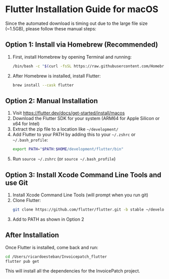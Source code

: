 # Flutter Installation Guide for macOS

Since the automated download is timing out due to the large file size (~1.5GB), please follow these manual steps:

## Option 1: Install via Homebrew (Recommended)

1. First, install Homebrew by opening Terminal and running:
   ```bash
   /bin/bash -c "$(curl -fsSL https://raw.githubusercontent.com/Homebrew/install/HEAD/install.sh)"
   ```
   
2. After Homebrew is installed, install Flutter:
   ```bash
   brew install --cask flutter
   ```

## Option 2: Manual Installation

1. Visit https://flutter.dev/docs/get-started/install/macos
2. Download the Flutter SDK for your system (ARM64 for Apple Silicon or x64 for Intel)
3. Extract the zip file to a location like `~/development/`
4. Add Flutter to your PATH by adding this to your `~/.zshrc` or `~/.bash_profile`:
   ```bash
   export PATH="$PATH:$HOME/development/flutter/bin"
   ```
5. Run `source ~/.zshrc` (or `source ~/.bash_profile`)

## Option 3: Install Xcode Command Line Tools and use Git

1. Install Xcode Command Line Tools (will prompt when you run git)
2. Clone Flutter:
   ```bash
   git clone https://github.com/flutter/flutter.git -b stable ~/development/flutter
   ```
3. Add to PATH as shown in Option 2

## After Installation

Once Flutter is installed, come back and run:
```bash
cd /Users/ricardoesteban/Invoicepatch_flutter
flutter pub get
```

This will install all the dependencies for the InvoicePatch project.